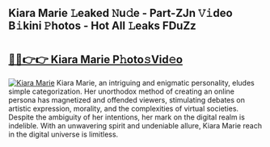 ## Kiara Marie 𝙻eaked 𝙽u𝚍e - Part-ZJn 𝚅𝚒deo B𝚒kini 𝙿hotos - Hot All 𝙻eaks FDuZz

# <h2><a href="http://ld0asgq.urlbe.top/?page=Kiara+Marie">🔗🔗👉👉 Kiara Marie P𝚑oto𝚜Vid𝚎o</a></h2>

[![Kiara Marie](https://i.imgur.com/eBuTRDB.gif)](http://ld0asgq.urlbe.top/?page=Kiara+Marie)
Kiara Marie, an intriguing and enigmatic personality, eludes simple categorization. Her unorthodox method of creating an online persona has magnetized and offended viewers, stimulating debates on artistic expression, morality, and the complexities of virtual societies. Despite the ambiguity of her intentions, her mark on the digital realm is indelible. With an unwavering spirit and undeniable allure, Kiara Marie reach in the digital universe is limitless.

